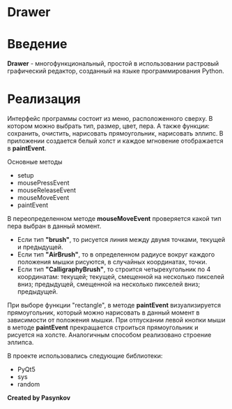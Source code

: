 # Drawer

# Введение
**Drawer** - многофункциональный,  простой в использовании растровый графический редактор, созданный 
на языке программирования Python.

# Реализация

Интерфейс программы состоит из меню, расположенного сверху. В котором можно выбрать тип, размер, цвет, пера. А также функции:
сохранить, очистить, нарисовать прямоугольник, нарисовать эллипс.
В приложении создается белый холст и каждое мгновение отображается в **paintEvent**.

Основные методы
  - setup
  - mousePressEvent
  - mouseReleaseEvent
  - mouseMoveEvent
  - paintEvent


В переопределенном методе **mouseMoveEvent** проверяется какой тип пера выбран в данный момент.
- Если тип **"brush"**, то рисуется линия между двумя точками, текущей и предыдущей.
- Если тип **"AirBrush"**, то в определенном радиусе вокруг каждого положения мышки рисуются, в случайных координатах, точки.
- Если тип **"CalligraphyBrush"**, то строится четырехугольник по 4 координатам: текущей; текущей, смещенной на
несколько пикселей вниз; предыдущей, смещенной на несколько пикселей вниз; предыдущей.

При выборе функции "rectangle", в методе **paintEvent** визуализируется прямоугольник, который можно нарисовать
в данный момент в зависимости от положения мышки. При отпускании левой кнопки мыши в методе **paintEvent**
прекращается строиться прямоугольник и рисуется на холсте. Аналогичным способом реализовано строение эллипса.


В проекте использовались следующие библиотеки:
  - PyQt5
  - sys
  - random
  
  
**Created by Pasynkov**